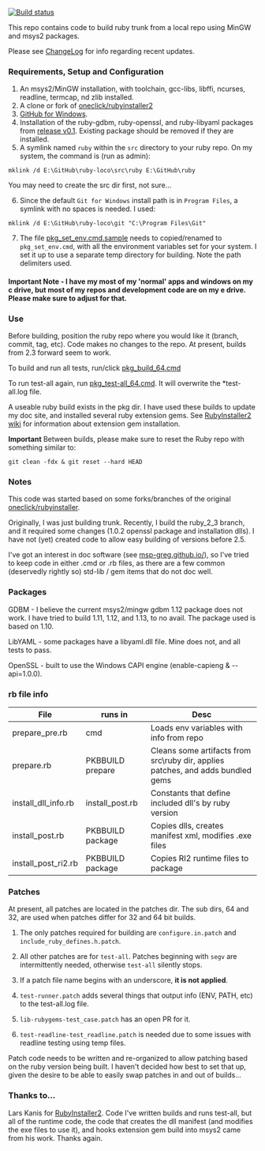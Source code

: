 [![Build status](https://ci.appveyor.com/api/projects/status/0gif1tjb4lmtoro0?svg=true)](https://ci.appveyor.com/project/MSP-Greg/ruby-loco)

This repo contains code to build ruby trunk from a local repo using MinGW and msys2 packages.

Please see [ChangeLog](https://github.com/MSP-Greg/ruby-loco/blob/master/ChangeLog.md) for info regarding recent updates.

### Requirements, Setup and Configuration

1. An msys2/MinGW installation, with toolchain, gcc-libs, libffi, ncurses, readline, termcap, nd zlib installed.
2. A clone or fork of [oneclick/rubyinstaller2](https://github.com/oneclick/rubyinstaller2)
3. [GitHub for Windows](https://git-for-windows.github.io/).
4. Installation of the ruby-gdbm, ruby-openssl, and ruby-libyaml packages from [release v0.1](https://github.com/MSP-Greg/ruby-loco/releases/tag/v0.1).  Existing
package should be removed if they are installed.
5. A symlink named `ruby` within the `src` directory to your ruby repo.  On my system, the command is (run as admin):
```
mklink /d E:\GitHub\ruby-loco\src\ruby E:\GitHub\ruby
```

You may need to create the src dir first, not sure...

6. Since the default `Git for Windows` install path is in `Program Files`, a symlink with no spaces is needed.  I used:
```
mklink /d E:\GitHub\ruby-loco\git "C:\Program Files\Git"
```
7. The file [pkg_set_env.cmd.sample]() needs to copied/renamed to `pkg_set_env.cmd`, with all the environment variables set for your system.  I set it up to use a separate temp directory for building.  Note the path delimiters used.

#### Important Note - I have my most of my 'normal' apps and windows on my c drive, but most of my repos and development code are on my e drive.  Please make sure to adjust for that.

### Use

Before building, position the ruby repo where you would like it (branch, commit, tag, etc).  Code makes no changes to the repo.  At present, builds from 2.3 forward seem to work.

To build and run all tests, run/click [pkg_build_64.cmd](https://github.com/MSP-Greg/ruby-loco/blob/master/pkg_build_64.cmd)

To run test-all again, run [pkg_test-all_64.cmd](https://github.com/MSP-Greg/ruby-loco/blob/master/pkg_test-all_64.cmd).  It will overwrite the *test-all.log file.

A useable ruby build exists in the pkg dir.  I have used these builds to update my doc site, and installed several ruby extension gems.  See [RubyInstaller2 wiki](https://github.com/oneclick/rubyinstaller2/wiki) for information about extension gem installation.

**Important** Between builds, please make sure to reset the Ruby repo with something similar to:

```
git clean -fdx & git reset --hard HEAD
```

### Notes

This code was started based on some forks/branches of the original [oneclick/rubyinstaller](https://github.com/oneclick/rubyinstaller).

Originally, I was just building trunk.  Recently, I build the ruby_2_3 branch, and it required some changes (1.0.2 openssl package and installation dlls).  I have not (yet) created code to allow easy building of versions before 2.5.

I've got an interest in doc software (see [msp-greg.github.io/](https://msp-greg.github.io/)), so I've tried to keep code in either .cmd or .rb files, as there are a few common (deservedly rightly so) std-lib / gem items that do not doc well.

### Packages

GDBM - I believe the current msys2/mingw gdbm 1.12 package does not work.  I have tried to build 1.11, 1.12, and 1.13, to no avail.  The package used is based on 1.10.

LibYAML - some packages have a libyaml.dll file.  Mine does not, and all tests to pass.

OpenSSL - built to use the Windows CAPI engine (enable-capieng & --api=1.0.0).

### rb file info

| File                | runs in          | Desc                                                     |
| ------------------- | ---------------- | -------------------------------------------------------- |
| prepare_pre.rb      | cmd              | Loads env variables with info from repo                  |
| prepare.rb          | PKBBUILD prepare | Cleans some artifacts from src\ruby dir, applies patches, and adds bundled gems |
| install_dll_info.rb | install_post.rb  | Constants that define included dll's by ruby version     |
| install_post.rb     | PKBBUILD package | Copies dlls, creates manifest xml, modifies .exe files   |
| install_post_ri2.rb | PKBBUILD package | Copies RI2 runtime files to package                      |

### Patches

At present, all patches are located in the patches dir.  The sub dirs, 64 and 32, are used when patches differ for 32 and 64 bit builds.

1. The only patches required for building are `configure.in.patch` and `include_ruby_defines.h.patch`.

2. All other patches are for `test-all`.  Patches beginning with `segv` are intermittently needed, otherwise `test-all` silently stops.

3. If a patch file name begins with an underscore, **it is not applied**.

4. `test-runner.patch` adds several things that output info (ENV, PATH, etc) to the test-all.log file.

5. `lib-rubygems-test_case.patch` has an open PR for it.

6. `test-readline-test_readline.patch` is needed due to some issues with readline testing using temp files.

Patch code needs to be written and re-organized to allow patching based on the ruby version being built.  I haven't decided how best to set that up, given the desire to be able to easily swap patches in and out of builds...

### Thanks to...

Lars Kanis for [RubyInstaller2](https://github.com/oneclick/rubyinstaller2).  Code I've written builds and runs test-all, but all of the runtime code, the code that creates the dll manifest (and modifies the exe files to use it), and hooks extension gem build into msys2 came from his work.  Thanks again.
